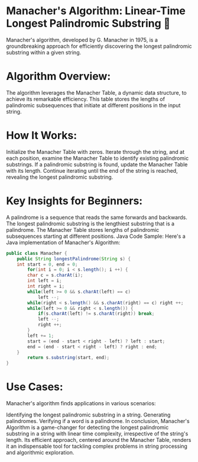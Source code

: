 # Manacher's Algorithm: Linear-Time Longest Palindromic Substring 🚀

Manacher's algorithm, developed by G. Manacher in 1975, is a groundbreaking approach for efficiently discovering the longest palindromic substring within a given string.

# Algorithm Overview:
The algorithm leverages the Manacher Table, a dynamic data structure, to achieve its remarkable efficiency. This table stores the lengths of palindromic subsequences that initiate at different positions in the input string.

# How It Works:

Initialize the Manacher Table with zeros.
Iterate through the string, and at each position, examine the Manacher Table to identify existing palindromic substrings.
If a palindromic substring is found, update the Manacher Table with its length.
Continue iterating until the end of the string is reached, revealing the longest palindromic substring.
# Key Insights for Beginners:

A palindrome is a sequence that reads the same forwards and backwards.
The longest palindromic substring is the lengthiest substring that is a palindrome.
The Manacher Table stores lengths of palindromic subsequences starting at different positions.
Java Code Sample:
Here's a Java implementation of Manacher's Algorithm:

```java
public class Manacher {
    public String longestPalindrome(String s) {
    int start = 0, end = 0;
        for(int i = 0; i < s.length(); i ++) {
        char c = s.charAt(i);
        int left = i;
        int right = i;
        while(left >= 0 && s.charAt(left) == c)
            left --;
        while(right < s.length() && s.charAt(right) == c) right ++;
        while(left >= 0 && right < s.length()) {
            if(s.charAt(left) != s.charAt(right)) break;
            left --;
            right ++;
        }
        left += 1;
        start = (end - start < right - left) ? left : start;
        end = (end - start < right - left) ? right : end;
    }
        return s.substring(start, end);
}
```
# Use Cases:
Manacher's algorithm finds applications in various scenarios:

Identifying the longest palindromic substring in a string.
Generating palindromes.
Verifying if a word is a palindrome.
In conclusion, Manacher's Algorithm is a game-changer for detecting the longest palindromic substring in a string with linear time complexity, irrespective of the string's length. Its efficient approach, centered around the Manacher Table, renders it an indispensable tool for tackling complex problems in string processing and algorithmic exploration.

